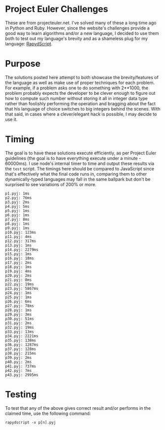 # Project Euler Challenges
These are from projecteuler.net. I've solved many of these a long time ago in Python and Ruby. However, since the website's challenges provide a good way to learn algorithms and/or a new language, I decided to use them both to test out my language's brevity and as a shameless plug for my language: [RapydScript](https://github.com/atsepkov/RapydScript).

# Purpose
The solutions posted here attempt to both showcase the brevity/features of the language as well as make use of proper techniques for each problem. For example, if a problem asks one to do something with 2**1000, the problem probably expects the developer to be clever enough to figure out how to compute such number without storing it all in integer data type rather than foolishly performing the operation and bragging about the fact that his language of choice switches to big integers behind the scenes. With that said, in cases where a clever/elegant hack is possible, I may decide to use it.

# Timing
The goal is to have these solutions execute efficiently, as per Project Euler guidelines (the goal is to have everything execute under a minute - 60000ms). I use node's internal timer to time and output these results via the `test` script. The timings here should be compared to JavaScript since that's effectively what the final code runs in, comparing them to other dynamically-typed languages may fall in the same ballpark but don't be surprised to see variations of 200% or more.

	p1.pyj: 1ms
	p2.pyj: 76ms
	p3.pyj: 2ms
	p4.pyj: 5ms
	p5.pyj: 1ms
	p6.pyj: 1ms
	p7.pyj: 8ms
	p8.pyj: 1ms
	p9.pyj: 1ms
	p10.pyj: 123ms
	p11.pyj: 4ms
	p12.pyj: 317ms
	p13.pyj: 1ms
	p14.pyj: 2279ms
	p15.pyj: 1ms
	p16.pyj: 18ms
	p17.pyj: 2ms
	p18.pyj: 1ms
	p19.pyj: 4ms
	p20.pyj: 2ms
	p21.pyj: 8ms
	p22.pyj: 19ms
	p23.pyj: 5867ms
	p24.pyj: 1ms
	p25.pyj: 1ms
	p26.pyj: 6ms
	p27.pyj: 78ms
	p28.pyj: 1ms
	p29.pyj: 3ms
	p30.pyj: 51ms
	p31.pyj: 2ms
	p32.pyj: 19ms
	p33.pyj: 13ms
	p34.pyj: 2221ms
	p35.pyj: 138ms
	p36.pyj: 1287ms
	p37.pyj: 128ms
	p38.pyj: 215ms
	p39.pyj: 2ms
	p40.pyj: 2ms
	p41.pyj: 737ms
	p42.pyj: 7ms
	p43.pyj: 2995ms

# Testing
To test that any of the above gives correct result and/or performs in the claimed time, use
the following command:

	rapydscript -x p[n].pyj

